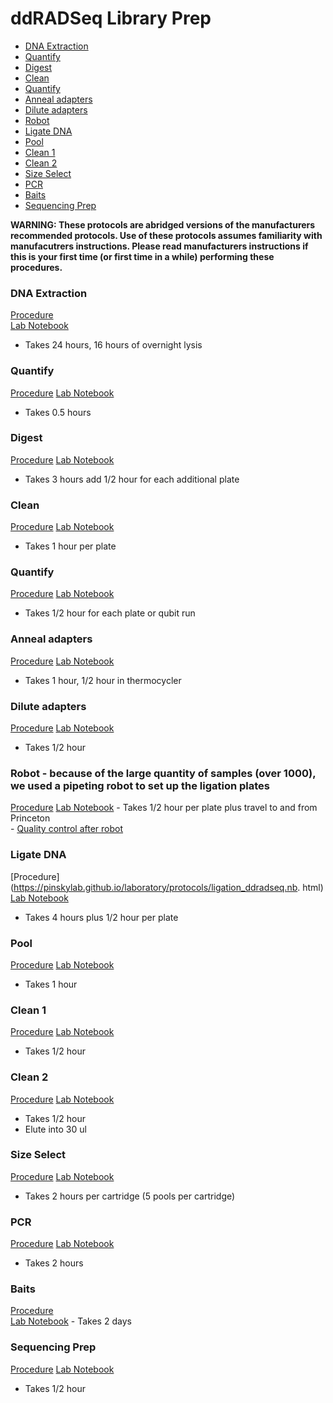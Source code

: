 ddRADSeq Library Prep
================

  - [DNA Extraction](#dna-extraction)
  - [Quantify](#quantify)
  - [Digest](#digest)
  - [Clean](#clean)
  - [Quantify](#quantify-1)
  - [Anneal adapters](#anneal-adapters)
  - [Dilute adapters](#dilute-adapters)
  - [Robot](#robot)
  - [Ligate DNA](#ligate-dna)
  - [Pool](#pool)
  - [Clean 1](#clean-1)
  - [Clean 2](#clean-2)
  - [Size Select](#size-select)
  - [PCR](#pcr)
  - [Baits](#baits)
  - [Sequencing Prep](#sequencing-prep)

**WARNING: These protocols are abridged versions of the manufacturers
recommended protocols. Use of these protocols assumes familiarity with
manufacutrers instructions. Please read manufacturers instructions if
this is your first time (or first time in a while) performing these
procedures.**

### DNA Extraction

[Procedure](https://pinskylab.github.io/laboratory/protocols/dna_extraction_ali.nb.html)  
[Lab Notebook](https://github.com/pinskylab/laboratory/blob/master/protocols/dna_extraction_ali.Rmd)

  - Takes 24 hours, 16 hours of overnight lysis

### Quantify

[Procedure](https://pinskylab.github.io/laboratory/protocols/quant_dna.nb.html)
[Lab Notebook](https://github.com/pinskylab/laboratory/blob/master/protocols/quant_dna.nb.Rmd)
  - Takes 0.5 hours

### Digest

[Procedure](https://pinskylab.github.io/laboratory/protocols/digest_dna.nb.html)
[Lab Notebook](https://github.com/pinskylab/laboratory/blob/master/protocols/digest_dna.Rmd)
  - Takes 3 hours add 1/2 hour for each additional plate

### Clean

[Procedure](https://pinskylab.github.io/laboratory/protocols/ampure.nb.html)
[Lab Notebook](https://github.com/pinskylab/laboratory/blob/master/protocols/ampure.Rmd)
  - Takes 1 hour per plate

### Quantify

[Procedure](https://pinskylab.github.io/laboratory/protocols/quant_dna.nb.html)
[Lab Notebook](https://github.com/pinskylab/laboratory/blob/master/protocols/quant_dna.Rmd)
  - Takes 1/2 hour for each plate or qubit run

### Anneal adapters

[Procedure](https://pinskylab.github.io/laboratory/protocols/anneal.nb.html)
[Lab Notebook](https://github.com/pinskylab/laboratory/blob/master/protocols/anneal.Rmd)
  - Takes 1 hour, 1/2 hour in thermocycler

### Dilute adapters

[Procedure](https://pinskylab.github.io/laboratory/protocols/adapter_working_stock.nb.html)
[Lab Notebook](https://github.com/pinskylab/laboratory/blob/master/protocols/adapter_working_stock.Rmd)
  - Takes 1/2 hour

### Robot - because of the large quantity of samples (over 1000), we used a pipeting robot to set up the ligation plates

[Procedure](https://pinskylab.github.io/laboratory/protocols/robot.nb.html)
[Lab Notebook](https://github.com/pinskylab/laboratory/blob/master/protocols/robot.Rmd)
\- Takes 1/2 hour per plate plus travel to and from Princeton  
\- [Quality control after
robot](https://pinskylab.github.io/laboratory/protocols/post_robot_qc.nb.html)

### Ligate DNA

[Procedure](https://pinskylab.github.io/laboratory/protocols/ligation_ddradseq.nb. html)
[Lab Notebook](https://github.com/pinskylab/laboratory/blob/master/protocols/ligation_ddradseq.Rmd)

  - Takes 4 hours plus 1/2 hour per plate

### Pool

[Procedure](https://pinskylab.github.io/laboratory/protocols/pool.nb.html)
[Lab Notebook](https://github.com/pinskylab/laboratory/blob/master/protocols/pool.Rmd)

  - Takes 1 hour

### Clean 1

[Procedure](https://pinskylab.github.io/laboratory/protocols/ampure.nb.html)
[Lab Notebook](https://github.com/pinskylab/laboratory/blob/master/protocols/ampure.Rmd)

  - Takes 1/2 hour

### Clean 2

[Procedure](https://pinskylab.github.io/laboratory/protocols/ampure.nb.html)
[Lab Notebook](https://github.com/pinskylab/laboratory/blob/master/protocols/ampure.Rmd)

  - Takes 1/2 hour  
  - Elute into 30 ul

### Size Select

[Procedure](https://pinskylab.github.io/laboratory/protocols/pippin.nb.html)
[Lab Notebook](https://github.com/pinskylab/laboratory/blob/master/protocols/pippin.Rmd)
  - Takes 2 hours per cartridge (5 pools per cartridge)

### PCR

[Procedure](https://pinskylab.github.io/laboratory/protocols/lib-amp_ddradseq.nb.html)
[Lab Notebook](https://github.com/pinskylab/laboratory/blob/master/protocols/lib-amp_ddradseq.Rmd)
  - Takes 2 hours

### Baits

[Procedure](https://pinskylab.github.io/laboratory/protocols/baits.nb.html)  
[Lab Notebook](https://github.com/pinskylab/laboratory/blob/master/protocols/baits.Rmd)
\- Takes 2 days

### Sequencing Prep

[Procedure](https://pinskylab.github.io/laboratory/protocols/seq-prep_ddradseq.nb.html)
[Lab Notebook](https://github.com/pinskylab/laboratory/blob/master/protocols/seq-prep_ddradseq.Rmd)
  - Takes 1/2 hour
